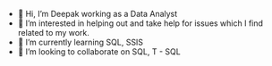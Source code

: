 - 👋 Hi, I’m Deepak working as a Data Analyst
- 👀 I’m interested in helping out and take help for issues which I find related to my work.
- 🌱 I’m currently learning SQL, SSIS
- 💞️ I’m looking to collaborate on SQL, T - SQL

<!---
breddyam/breddyam is a ✨ special ✨ repository because its `README.md` (this file) appears on your GitHub profile.
You can click the Preview link to take a look at your changes.
--->

